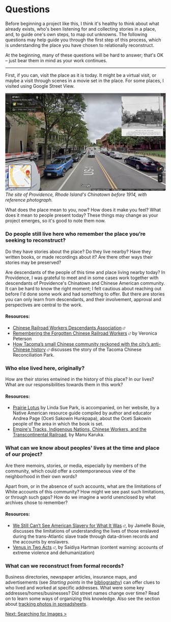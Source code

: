 # Questions

Before beginning a project like this, I think it's healthy to think about what already exists, who's been listening for and collecting stories in a place, and, to guide one's own steps, to map out unknowns. The following questions may help guide you through the first step of this process, which is understanding the place you have chosen to relationally reconstruct.

At the beginning, many of these questions will be hard to answer; that's OK – just bear them in mind as your work continues. 

----

First, if you can, visit the place as it is today. It might be a virtual visit, or maybe a visit through scenes in a movie set in the place. For some places, I visited using Google Street View. 

![A screenshot of Google Street View at Empire Street, Providence, RI, cars parked on both sides, a bike lane, trees, and an old photograph of a building and dirt road as an inset image.](images/questions-streetview.jpg) 
_The site of Providence, Rhode Island's Chinatown before 1914, with reference photograph._

What does the place mean to you, now? How does it make you feel? What does it mean to people present today? These things may change as your project emerges, so it's good to note them now. 

### Do people still live here who remember the place you’re seeking to reconstruct?

Do they have stories about the place? Do they live nearby? Have they written books, or made recordings about it? Are there other ways their stories may be preserved?

Are descendants of the people of this time and place living nearby today? In Providence, I was grateful to meet and in some cases work together with descendants of Providence's Chinatown and Chinese American community. It can be hard to know the right moment; I felt cautious about reaching out before I'd done some work and had something to offer. But there are stories you can only learn from descendants, and their involvement, approval and perspectives are central to the work.

#### Resources:

* [Chinese Railroad Workers Descendants Association](http://www.goldenspike150.org/) *![external link](../images/external-link.gif)*
* [Remembering the Forgotten Chinese Railroad Workers](https://www.sapiens.org/archaeology/chinese-railroad-workers-utah/) *![external link](../images/external-link.gif)* by Veronica Peterson 
* [How Tacoma’s small Chinese community reckoned with the city’s anti-Chinese history](https://www.seattletimes.com/seattle-news/how-tacomas-small-chinese-community-reckoned-with-the-citys-anti-chinese-history/) *![external link](../images/external-link.gif)* discusses the story of the Tacoma Chinese Reconciliation Park.

### Who else lived here, originally?

How are their stories entwined in the history of this place? In our lives? What are our responsibilities towards them in this work? 

#### Resources:
* [Prairie Lotus](https://loc.gov/item/2020945474) by Linda Sue Park, is accompanied, on her website, by a Native American resource guide compiled by author and educator Andrea Page (Oceti Sakowin Hunkpapa), about the Oceti Sakowin people of the area in which the book is set. 
* [Empire's Tracks, Indigenous Nations, Chinese Workers, and the Transcontinental Railroad](https://www.loc.gov/item/2018038417), by Manu Karuka.

### What can we know about peoples' lives at the time and place of our project?

Are there memoirs, stories, or media, especially by members of the community, which could offer a contemporaneous view of the neighborhood in their own words? 

Apart from, or in the absence of such accounts, what are the limitations of White accounts of this community? How might we see past such limitations, or through such gaps? How do we imagine a world unenclosed by what archives chose to remember?

#### Resources:
* [We Still Can’t See American Slavery for What It Was](https://www.nytimes.com/2022/01/28/opinion/slavery-voyages-data-sets.html) *![external link](../images/external-link.gif)*, by Jamelle Bouie, discusses the limitations of understanding the lives of those enslaved during the trans-Atlantic slave trade through data-driven records and the accounts by enslavers.
* [Venus in Two Acts](https://www.moma.org/collection/works/427132) *![external link](../images/external-link.gif)*, by Saidiya Hartman (content warning: accounts of extreme violence and dehumanization) 

### What can we reconstruct from formal records?

Business directories, newspaper articles, insurance maps, and advertisements (see _Starting points_ in the [bibliography](/research/bibliography.md)) can offer clues to who lived and worked at specific addresses. What were some key addresses/homes/businesses? Did street names change over time? Read on to learn some ways of organizing this knowledge. Also see the section about [tracking photos in spreadsheets](tracking.md).

[Next: Searching for Images >](/research/images.md)
